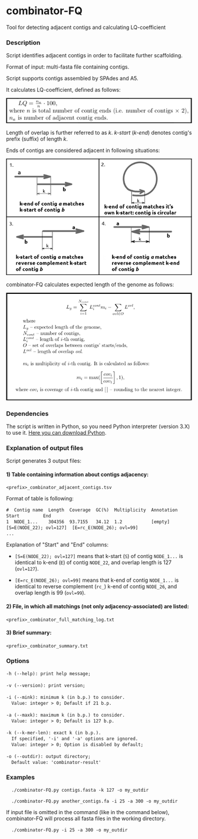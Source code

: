 # combinator-FQ
Tool for detecting adjacent contigs and calculating LQ-coefficient

### Description

Script identifies adjacent contigs in order to facilitate further scaffolding.

Format of input: multi-fasta file containing contigs.

Script supports contigs assembled by SPAdes and A5.

It calculates LQ-coefficient, defined as follows:

![](formulas/LQ_definition.png)

Length of overlap is further referred to as *k*. *k-start* (*k-end*) denotes contig's prefix (suffix) of length *k*.

Ends of contigs are considered adjacent in following situations:

![](formulas/adjacent_contigs.png)

combinator-FQ calculates expected length of the genome as follows:

![](formulas/exp_genome_len.png)

### Dependencies

The script is written in Python, so you need Python interpreter (version 3.X) to use it. [Here you can download Python](https://www.python.org/downloads/).

### Explanation of output files

Script generates 3 output files:

#### 1) Table containing information about contigs adjacency:

    <prefix>_combinator_adjacent_contigs.tsv

Format of table is following:

```
#  Contig name  Length  Coverage  GC(%)  Multiplicity  Annotation  Start         End
1  NODE_1...    304356  93.7155   34.12  1.2           [empty]     [S=E(NODE_22); ovl=127]  [E=rc_E(NODE_26); ovl=99]
...
```
Explanation of "Start" and "End" columns:

- `[S=E(NODE_22); ovl=127]` means that k-start (`S`) of contig `NODE_1...` is identical to k-end (`E`) of contig `NODE_22`, and overlap length is 127 (`ovl=127`).

- `[E=rc_E(NODE_26); ovl=99]` means that k-end of contig `NODE_1...` is identical to reverse complement (`rc_`) k-end of contig `NODE_26`, and overlap length is 99 (`ovl=99`).

#### 2) File, in which all matchings (not only adjacency-associated) are listed:

    <prefix>_combinator_full_matching_log.txt

#### 3) Brief summary:

    <prefix>_combinator_summary.txt

### Options

```
-h (--help): print help message;

-v (--version): print version;

-i (--mink): minimum k (in b.p.) to consider.
  Value: integer > 0; Default if 21 b.p.

-a (--maxk): maximum k (in b.p.) to consider.
  Value: integer > 0; Default is 127 b.p.

-k (--k-mer-len): exact k (in b.p.).
  If specified, '-i' and '-a' options are ignored.
  Value: integer > 0; Option is disabled by default;

-o (--outdir): output directory;
  Default value: 'combinator-result'
```

### Examples

```
  ./combinator-FQ.py contigs.fasta -k 127 -o my_outdir
```

```
  ./combinator-FQ.py another_contigs.fa -i 25 -a 300 -o my_outdir
```

If input file is omitted in the command (like in the command below), combinator-FQ will process all fasta files in the working directory.

```
  ./combinator-FQ.py -i 25 -a 300 -o my_outdir
```
